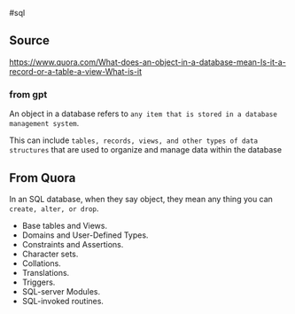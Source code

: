 #sql  
## Source
https://www.quora.com/What-does-an-object-in-a-database-mean-Is-it-a-record-or-a-table-a-view-What-is-it

### from gpt
An object in a database refers to `any item that is stored in a database management system`.

This can include `tables, records, views, and other types of data structures` that are used to organize and manage data within the database

## From Quora
In an SQL database, when they say object, they mean any thing you can `create, alter, or drop`. 
- Base tables and Views.
- Domains and User-Defined Types.
- Constraints and Assertions.
- Character sets.
- Collations.
- Translations.
- Triggers.
- SQL-server Modules.
- SQL-invoked routines.

